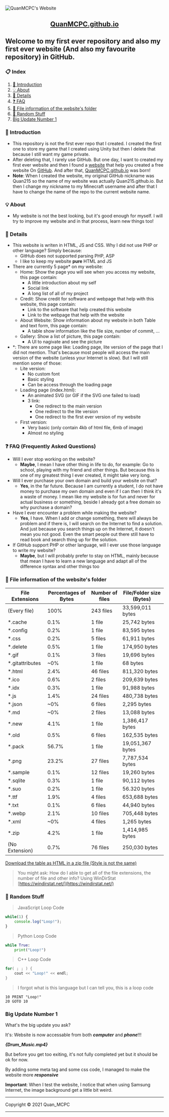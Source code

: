<h1 style="text-align: center"></h1>

![QuanMCPC's Website](https://quanmcpc.github.io/website/image/social_preview_.png)

<p align="center">
    <a href="https://quanmcpc.github.io">
        <h2 align="center">QuanMCPC.github.io</h2>
    </a>
</p>

## Welcome to my first ever repository and also my first ever website (And also my favourite repository) in GitHub.
### 📋 Index
1. [📕 Introduction](#-introduction)
2. [💡 About](#-about)
3. [📖 Details](#-details)
4. [❓ FAQ](#-faq)
5. [📁 File information of the website's folder](#-file-information-of-the-website's-folder)
6. [👀 Random Stuff](#-random-stuff)
7. [Big Update Number 1](#big-update-number-1)
### 📕 Introduction
* This repository is not the first ever repo that I created. I created the first one to store my game that I created using Unity but then I delete that because I still want my game private.
* After deleting that, I rarely use GitHub. But one day, I want to created my first ever website and then I found a [website](https://medium.com/@svinkle/publish-and-share-your-own-website-for-free-with-github-2eff049a1cb5) that help you created a free website On [GitHub](https://github.com). And after that, [QuanMCPC.github.io](https://quanmcpc.github.io) was born!
* **Note**: When I created the website, my original GitHub nickname was Quan215 so the name of my website was actually Quan215.github.io. But then I change my nickname to my Minecraft username and after that I have to change the name of the repo to the current website name.
### 💡 About
- My website is not the best looking, but it's good enough for myself. I will try to improve my website and in that process, learn new things too!
### 📖 Details
- This website is writen in HTML, JS and CSS. Why I did not use PHP or other language? Simply because:
    - GitHub does not supported parsing PHP, ASP
    - I like to keep my website **pure** HTML and JS
- There are currently 5 page* on my website:
    - Home: Show the page you will see when you access my website, this page contain:
        - A little introduction about my self
        - Social link
        - A long list of all of my project
    - Credit: Show credit for software and webpage that help with this website, this page contain:
        - Link to the software that help created this website
        - Link to the webpage that help with the website
    - About Website: Show information about my website in both Table and text form, this page contain:
        - A table show information like the file size, number of commit, ...
    - Gallery: Show a list of picture, this page contain:
        - A UI to nagivate and see the picture
- *: There are some page like: Loading page, lite version of the page that I did not mention. That's because most people will access the main version of the website (unless your Internet is slow). But I will still mention some of those:
    - Lite version:
        - No custom font
        - Basic styling
        - Can be access through the loading page
    - Loading page (index.html):
        - An animated SVG (or GIF if the SVG one failed to load)
        - 3 link:
            - One redirect to the main version
            - One redirect to the lite version
            - One redirect to the first ever version of my website
    - First version:
        - Very basic (only contain 4kb of html file, 6mb of image)
        - Almost no styling
### ❓ FAQ (Frequently Asked Questions)
- Will I ever stop working on the website?
    - **Maybe**, I mean I have other thing in life to do, for example: Go to school, playing with my friend and other things. But because this is one of my greatest thing I ever created, it might take very long.
- Will I ever purchase your own domain and build your website on that?
    - **Yes**, in the far future. Because I am currently a student, I do not have money to purchase my own domain and even if I can then I think it's a waste of money. I mean like my website is for fun and never for actual business or something, beside I already got a free domain so why purchase a domain?
- Have I ever encounter a problem while making the website?
    - **Yes**, I have. When I add or change something, there will always be problem and if there is, I will search on the Internet to find a solution. And just because you search things up on the Internet, it doesn't mean you not good. Even the smart people out there still have to read book and search thing up for the solution.
- If GitHub support PHP or other language, will I ever use those language to write my website?
    - **Maybe**, but I will probably prefer to stay on HTML, mainly because that mean I have to learn a new language and adapt all of the difference syntax and other things too
### 📁 File information of the website's folder
File Extensions | Percentages of Bytes | Number of files | File/Folder size (Bytes)
----------------|--------------------- |-----------------|--------------------------
(Every file)    | 100%                 | 243 files       | 33,599,011 bytes
*.cache         | 0.1%                 | 1 file          | 25,742 bytes
*.config        | 0.2%                 | 1 file          | 83,595 bytes
*.css           | 0.2%                 | 5 files         | 61,911 bytes
*.delete        | 0.5%                 | 1 file          | 174,950 bytes
*.gif           | 0.1%                 | 3 files         | 19,696 bytes
*.gitattributes | ~0%                  | 1 file          | 68 bytes
*.html          | 2.4%                 | 46 files        | 811,320 bytes
*.ico           | 0.6%                 | 2 files         | 209,639 bytes
*.idx           | 0.3%                 | 1 file          | 91,988 bytes
*.js            | 1.4%                 | 24 files        | 480,738 bytes
*.json          | ~0%                  | 6 files         | 2,295 bytes
*.md            | ~0%                  | 2 files         | 13,088 bytes
*.new           | 4.1%                 | 1 file          | 1,386,417 bytes
*.old           | 0.5%                 | 6 files         | 162,535 bytes
*.pack          | 56.7%                | 1 file          | 19,051,367 bytes
*.png           | 23.2%                | 27 files        | 7,787,534 bytes
*.sample        | 0.1%                 | 12 files        | 19,260 bytes
*.sqlite        | 0.3%                 | 1 file          | 90,112 bytes
*.suo           | 0.2%                 | 1 file          | 56.320 bytes
*.ttf           | 1.9%                 | 4 files         | 653,688 bytes
*.txt           | 0.1%                 | 6 files         | 44,940 bytes
*.webp          | 2.1%                 | 10 files        | 705,448 bytes
*.xml           | ~0%                  | 4 files         | 1,265 bytes
*.zip           | 4.2%                 | 1 file          | 1,414,985 bytes
(No Extension)  | 0.7%                 | 76 files        | 250,030 bytes

[Download the table as HTML in a zip file (Style is not the same)](https://drive.google.com/u/0/uc?id=1ijDD_QCY6xbfYFVnKyJvaJsK8WKmu2zo&export=download)
> You might ask: How do I able to get all of the file extensions, the number of file and other info?
> Using WinDirStat [https://windirstat.net/](https://windirstat.net/)
### 👀 Random Stuff
> JavaScript Loop Code
```JavaScript
while(1) {
    console.log("Loop!");
}
```
> Python Loop Code
```Python
while True:
    print("Loop!")
```
> C++ Loop Code
```c++
for( ; ; ) {
    cout << "Loop!" << endl;
}
```
> I forgot what is this language but I can tell you, this is a loop code
```basic
10 PRINT "Loop!"
20 GOTO 10
```
### Big Update Number 1
What's the big update you ask?

It's: Website is now accessable from both **___computer___** and **___phone___**!!!

**___{Drum_Music.mp4}___**

But before you get too exiting, it's not fully completed yet but it should be ok for now.

By adding some meta tag and some css code, I managed to make the website more ___responsive___

**Important**: When I test the website, I notice that when using Samsung Internet, the image background get a little bit weird.

***
Copyright &copy; 2021 Quan_MCPC
***
